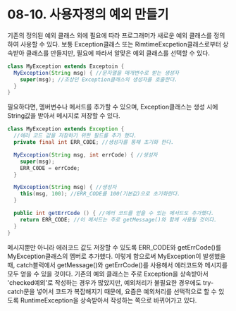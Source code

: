 # 08-10. 사용자정의 예외 만들기
기존의 정의된 예외 클래스 외에 필요에 따라 프로그래머가 새로운 예외 클래스를 정의하여 사용할 수 있다. 
보통 Exception클래스 또는 RimtimeExcpetion클래스로부터 상속받아 클래스를 만들지만, 필요에 따라서 알맞은 예외 클래스를 선택할 수 있다.
```java
class MyException extends Exceptoin {
  MyException(String msg) { //문자열을 매개변수로 받는 생성자
    super(msg); //조상인 Exception클래스의 생성자를 호출한다.
  }
}
```
필요하다면, 멤버변수나 메서드를 추가할 수 있으며, Exception클래스는 생성 시에 String값을 받아서 메시지로 저장할 수 있다.
```java
class MyException extends Exception {
  //에러 코드 값을 저장하기 위한 필드를 추가 했다.
  private final int ERR_C0DE; //생성자를 통해 초기화 한다.

  MyException(String msg, int errCode) { //생성자
    super(msg);
    ERR_C0DE = errCode;
  }

  MyException(String msg) { //생성자
    this(msg, 100); //ERR_CODE를 100(기본값)으로 초기화한다.
  }

  public int getErrCode () { //에러 코드를 얻을 수 있는 메서드도 추가했다.
    return ERR_CODE; //이 메서드는 주로 getMessage()와 함께 사용될 것이다.
  }
}
```
메시지뿐만 아니라 에러코드 값도 저장할 수 있도록 ERR_CODE와 getErrCode()를 MyException클래스의 멤버로 추가했다.
이렇게 함으로써 MyException이 발생했을 때, catch블럭에서 getMessage()와 getErrCode()를 사용해서 에러코드와 메시지를 모두 얻을 수 있을 것이다.
기존의 예외 클래스는 주로 Exception을 상속받아서 'checked예외'로 작성하는 경우가 많았지만, 
예외처리가 불필요한 경우에도 try-catch문을 넣어서 코드가 복잡해지기 때문에, 
요즘은 예외처리를 선택적으로 할 수 있도록 RuntimeException을 상속받아서 작성하는 쪽으로 바뀌어가고 있다.
```java
```
```
```

